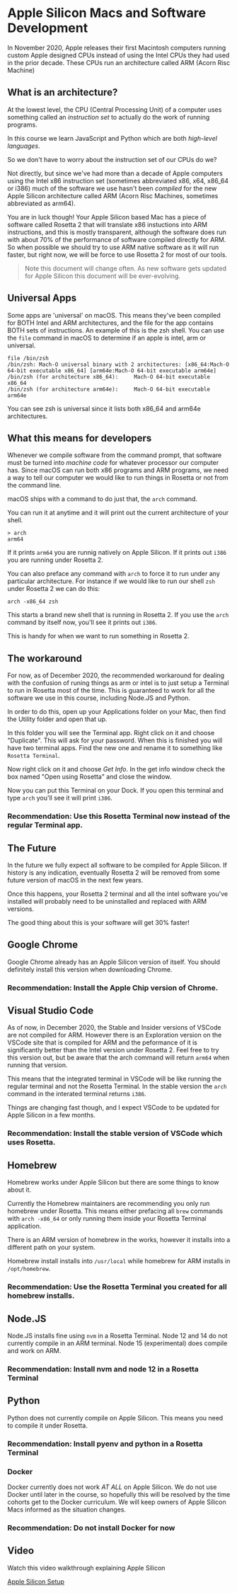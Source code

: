# Apple Silicon Macs and Software Development

In November 2020, Apple releases their first Macintosh computers running
custom Apple designed CPUs instead of using the Intel CPUs they had used
in the prior decade. These CPUs run an architecture called ARM (Acorn Risc Machine)

## What is an architecture?

At the lowest level, the CPU (Central Processing Unit) of a computer uses something
called an _instruction set_ to actually do the work of running programs.

In this course we learn JavaScript and Python which are both _high-level languages_.

So we don't have to worry about the instruction set of our CPUs do we?

Not directly, but since we've had more than a decade of Apple computers using
the Intel x86 instruction set (sometimes abbreviated x86, x64, x86_64 or i386)
much of the software we use hasn't been _compiled_ for the new Apple Silicon
architecture called ARM (Acorn Risc Machines, sometimes abbreviated as arm64).

You are in luck though! Your Apple Silicon based Mac has a piece of software
called Rosetta 2 that will translate x86 instuctions into ARM instructions, and
this is mostly transparent, although the software does run with about 70% of the
performance of software compiled directly for ARM. So when possible we should
try to use ARM native software as it will run faster, but right now, we will
be force to use Rosetta 2 for most of our tools.

> Note this document will change often. As new software gets updated for Apple
> Silicon this document will be ever-evolving.

## Universal Apps

Some apps are 'universal' on macOS. This means they've been compiled for BOTH
Intel and ARM architectures, and the file for the app contains BOTH sets of
instructions. An example of this is the zsh shell. You can use the `file` command
in macOS to determine if an apple is intel, arm or universal.

```shell
file /bin/zsh
/bin/zsh: Mach-O universal binary with 2 architectures: [x86_64:Mach-O 64-bit executable x86_64] [arm64e:Mach-O 64-bit executable arm64e]
/bin/zsh (for architecture x86_64):     Mach-O 64-bit executable x86_64
/bin/zsh (for architecture arm64e):     Mach-O 64-bit executable arm64e
```

You can see zsh is universal since it lists both x86_64 and arm64e architectures.

## What this means for developers

Whenever we compile software from the command prompt, that software must be turned
into _machine code_ for whatever processor our computer has.  Since macOS can
run both x86 programs and ARM programs, we need a way to tell our computer
we would like to run things in Rosetta or not from the command line.

macOS ships with a command to do just that, the `arch` command.

You can run it at anytime and it will print out the current architecture of
your shell.

```shell
> arch
arm64
```

If it prints `arm64` you are runnig natively on Apple Silicon. If it prints out
`i386` you are running under Rosetta 2.

You can also preface any command with `arch` to force it to run under any particular
architecture. For instance if we would like to run our shell `zsh` under Rosetta
2 we can do this:

```shell
arch -x86_64 zsh
```

This starts a brand new shell that is running in Rosetta 2. If you use the `arch` 
command by itself now, you'll see it prints out `i386`.

This is handy for when we want to run something in Rosetta 2.

## The workaround

For now, as of December 2020, the recommended workaround for dealing with the
confusion of runing things as arm or intel is to just setup a Terminal
to run in Rosetta most of the time. This is guaranteed to work for all the
software we use in this course, including Node.JS and Python.

In order to do this, open up your Applications folder on your Mac, then find
the Utility folder and open that up.

In this folder you will see the Terminal app. Right click on it and choose
"Duplicate". This will ask for your password.  When this is finished you will have
two terminal apps.  Find the new one and rename it to something like `Rosetta Terminal`.

Now right click on it and choose _Get Info_.  In the get info window check the box named
"Open using Rosetta" and close the window.

Now you can put this Terminal on your Dock.  If you open this terminal and type
`arch` you'll see it will print `i386`.

### __Recommendation:__ Use this Rosetta Terminal now instead of the regular Terminal app.

## The Future

In the future we fully expect all software to be compiled for Apple Silicon.
If history is any indication, eventually Rosetta 2 will be removed from some
future version of macOS in the next few years.

Once this happens, your Rosetta 2 terminal and all the intel software you've
installed will probably need to be uninstalled and replaced with ARM versions.

The good thing about this is your software will get 30% faster!

## Google Chrome

Google Chrome already has an Apple Silicon version of itself. You should definitely
install this version when downloading Chrome.

### __Recommendation:__ Install the Apple Chip version of Chrome.

## Visual Studio Code

As of now, in December 2020, the Stable and Insider versions of VSCode are not
compiled for ARM.  However there is an Exploration version on the VSCode site
that is compiled for ARM and the peformance of it is significantly better than
the Intel version under Rosetta 2.  Feel free to try this version out, but be
aware that the arch command will return `arm64` when running that version.

This means that the integrated terminal in VSCode will be like running the regular
terminal and not the Rosetta Terminal.  In the stable version the `arch` command
in the interated terminal returns `i386`.

Things are changing fast though, and I expect VSCode to be updated for Apple
Silicon in a few months.

### __Recommendation:__ Install the stable version of VSCode which uses Rosetta.

## Homebrew

Homebrew works under Apple Silicon but there are some things to know about it.

Currently the Homebrew maintainers are recommending you only run homebrew under
Rosetta. This means either prefacing all `brew` commands with `arch -x86_64` 
or only running them inside your Rosetta Terminal application.

There is an ARM version of homebrew in the works, however it installs into a
different path on your system.

Homebrew install installs into `/usr/local` while homebrew for ARM installs in 
`/opt/homebrew`.

### __Recommendation:__ Use the Rosetta Terminal you created for all homebrew installs.

## Node.JS

Node.JS installs fine using `nvm` in a Rosetta Terminal.  Node 12 and 14 do
not currently compile in an ARM terminal. Node 15 (experimental) does compile 
and work on ARM.

### __Recommendation:__ Install nvm and node 12 in a Rosetta Terminal

## Python

Python does not currently compile on Apple Silicon. This means you need to 
compile it under Rosetta.

### __Recommendation:__ Install pyenv and python in a Rosetta Terminal

### Docker

Docker currently does not work _AT ALL_ on Apple Silicon. We do not use Docker until later
in the course, so hopefully this will be resolved by the time cohorts get to the
Docker curriculum. We will keep owners of Apple Silicon Macs informed as the situation changes.

### __Recommendation:__ Do not install Docker for now

## Video

Watch this video walkthrough explaining Apple Silicon

[Apple Silicon Setup](https://vimeo.com/489701378/9cbbbde806)

